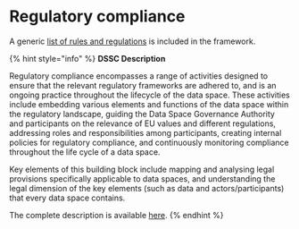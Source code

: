 # Regulatory compliance

A generic [list of rules and regulations](https://framework.ishare.eu/is/legal-context) is included in the framework.

{% hint style="info" %}
**DSSC Description**

Regulatory compliance encompasses a range of activities designed to ensure that the relevant regulatory frameworks are adhered to, and is an ongoing practice throughout the lifecycle of the data space. These activities include embedding various elements and functions of the data space within the regulatory landscape, guiding the Data Space Governance Authority and participants on the relevance of EU values and different regulations, addressing roles and responsibilities among participants, creating internal policies for regulatory compliance, and continuously monitoring compliance throughout the life cycle of a data space.

Key elements of this building block include mapping and analysing legal provisions specifically applicable to data spaces, and understanding the legal dimension of the key elements (such as data and actors/participants) that every data space contains.

The complete description is available [here](https://dssc.eu/space/BVE2/1071253931/Regulatory+Compliance).
{% endhint %}
